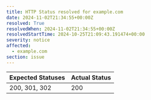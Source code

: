 ```yaml
---
title: HTTP Status resolved for example.com
date: 2024-11-02T21:34:55+00:00Z
resolved: True
resolvedWhen: 2024-11-02T21:34:55+00:00Z
resolvedStartTime: 2024-10-25T21:09:43.191474+00:00
severity: notice
affected:
  - example.com
section: issue
---
```


| Expected Statuses | Actual Status  |
|-------------------|----------------|
| 200, 301, 302 | 200 |
